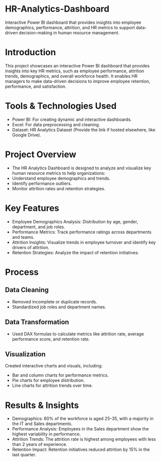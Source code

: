 # HR-Analytics-Dashboard
Interactive Power BI dashboard that provides insights into employee demographics, performance, attrition, and HR metrics to support data-driven decision-making in human resource management.

# Introduction 
This project showcases an interactive Power BI dashboard that provides insights into key HR metrics, such as employee performance, attrition trends, demographics, and overall workforce health. It enables HR managers to make data-driven decisions to improve employee retention, performance, and satisfaction. 

# Tools & Technologies Used 
- Power BI: For creating dynamic and interactive dashboards. 
- Excel: For data preprocessing and cleaning. 
- Dataset: HR Analytics Dataset (Provide the link if hosted elsewhere, like Google Drive). 

# Project Overview 
- The HR Analytics Dashboard is designed to analyze and visualize key human resource metrics to help organizations: 
- Understand employee demographics and trends. 
- Identify performance outliers. 
- Monitor attrition rates and retention strategies. 

# Key Features 
- Employee Demographics Analysis: Distribution by age, gender, department, and job roles. 
- Performance Metrics: Track performance ratings across departments and teams. 
- Attrition Insights: Visualize trends in employee turnover and identify key drivers of attrition. 
- Retention Strategies: Analyze the impact of retention initiatives. 

# Process 
## Data Cleaning 
- Removed incomplete or duplicate records. 
- Standardized job roles and department names. 

## Data Transformation 
- Used DAX formulas to calculate metrics like attrition rate, average performance score, and retention rate. 

## Visualization 
Created interactive charts and visuals, including:  
- Bar and column charts for performance metrics. 
- Pie charts for employee distribution. 
- Line charts for attrition trends over time. 

# Results & Insights 
- Demographics: 60% of the workforce is aged 25–35, with a majority in the IT and Sales departments. 
- Performance Analysis: Employees in the Sales department show the highest variability in performance. 
- Attrition Trends: The attrition rate is highest among employees with less than 2 years of experience. 
- Retention Impact: Retention initiatives reduced attrition by 15% in the last quarter. 
